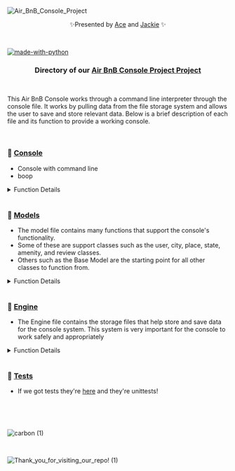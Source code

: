![Air_BnB_Console_Project](https://github.com/Ace-Quantum/atlas-AirBnB_clone/assets/144152489/0b9474e9-f3c9-4410-bec2-ed01f7ea60ba)

<p align="center">
✨Presented by <a href="https://github.com/Ace-Quantum">Ace</a> and  <a href="https://github.com/Srixx24/">Jackie</a> ✨
</p>

<br>

[![made-with-python](https://img.shields.io/badge/Made%20with-Python-1f425f.svg)](https://www.python.org/)

<h3><p align="center">
Directory of our <a href="https://github.com/Ace-Quantum/atlas-AirBnB_clone">Air BnB Console Project Project</a>
</p></h3>

<br>

This Air BnB Console works through a command line interpreter through the console file. It works by pulling data from the file storage system and allows the user to save and store relevant data.
Below is a brief description of each file and its function to provide a working console.

<br>

### 🌟 [Console](https://github.com/Ace-Quantum/atlas-AirBnB_clone/blob/main/console.py)
- Console with command line
- boop
<details>
<summary>Function Details</summary>
<ul><li>This does things</li></ul></details>

<br>

### 🌟 [Models](https://github.com/Ace-Quantum/atlas-AirBnB_clone/tree/main/models)
- The model file contains many functions that support the console's functionality.
- Some of these are support classes such as the user, city, place, state, amenity, and review classes.
- Others such as the Base Model are the starting point for all other classes to function from.
<details>
<summary>Function Details</summary>
<ul><li>The User Class provides information like email, password, first and last name</li>
<li>The City class provides information like state id and name.</li>
<li>The Place class provides information like city id, user id, name, description, number of rooms, number of bathrooms, max guests, price per night, latitude, longitude, and amenity ids.</li>
<li>The State class provides information like name.</li>
<li>The Amenity class provides information like name.</li>
<li>The Review class provides information like place id, user id, and text.</li></ul></details>

<br>

### 🌟 [Engine](https://github.com/Ace-Quantum/atlas-AirBnB_clone/tree/main/models/engine)
- The Engine file contains the storage files that help store and save data for the console system. This system is very important for the console to work safely and appropriately 
<details>
<summary>Function Details</summary>
<ul><li>The main file storage system in this file is the file storage class. It works by using several methods to save, return, override, and load data from the console classes.</li></ul></details>

<br>

### 🌟 [Tests](https://github.com/Ace-Quantum/atlas-AirBnB_clone/tree/main/tests)
- If we got tests they're [here](https://github.com/Ace-Quantum/atlas-AirBnB_clone/tree/main/tests) and they're unittests!

  
<br>
<br>
<br>

![carbon (1)](https://github.com/Ace-Quantum/atlas-AirBnB_clone/assets/144152489/97979d52-43e1-4870-b1bd-587473983153)


<br>

![Thank_you_for_visiting_our_repo! (1)](https://github.com/Ace-Quantum/atlas-AirBnB_clone/assets/144152489/350533bf-aeb3-408c-a7f0-726021f58b1d)


